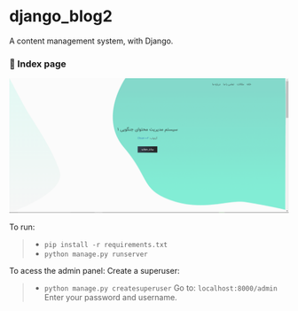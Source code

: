 # django_blog2

A content management system, with Django.

### 📌 Index page
![Index Page](https://github.com/Ehsan-004/django_cms1/blob/main/Screenshot.png)

To run:

> - ```pip install -r requirements.txt```
> - ```python manage.py runserver```

To acess the admin panel:
Create a superuser:
> - ```python manage.py createsuperuser```
> Go to: ```localhost:8000/admin```
> Enter your password and username.
